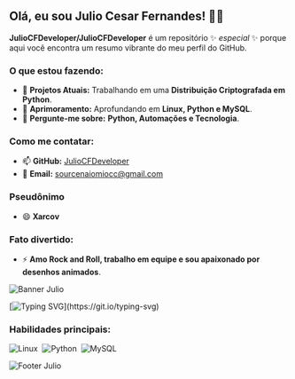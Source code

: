 ## Olá, eu sou Julio Cesar Fernandes! 👋🎉

**JulioCFDeveloper/JulioCFDeveloper** é um repositório ✨ _especial_ ✨ porque aqui você encontra um resumo vibrante do meu perfil do GitHub.

### O que estou fazendo:
- 🔭 **Projetos Atuais:** Trabalhando em uma **Distribuição Criptografada em Python**.
- 🌱 **Aprimoramento:** Aprofundando em **Linux, Python e MySQL**.
- 💬 **Pergunte-me sobre:** **Python, Automações e Tecnologia**.

### Como me contatar:
- 📫 **GitHub:** [JulioCFDeveloper](https://github.com/JulioCFDeveloper)
- 📧 **Email:** sourcenaiomiocc@gmail.com

### Pseudônimo
- 😄 **Xarcov**

### Fato divertido:
- ⚡ **Amo Rock and Roll, trabalho em equipe e sou apaixonado por desenhos animados**.

![Banner Julio](https://capsule-render.vercel.app/api?type=waving&color=0a0a23&height=200&section=header&text=Julio%20Cesar%20Fernandes&fontSize=50&fontColor=4ade80&animation=twinkling)

[![Typing SVG](https://readme-typing-svg.herokuapp.com/?color=f72585&size=30&center=true&vCenter=true&width=1000&lines=Explorando+novas+tecnologias...;Desenvolvendo+soluções+inovadoras+em+Python!;Sempre+em+busca+de+desafios+e+aprendizado.)](https://git.io/typing-svg)

### Habilidades principais:
![Linux](https://img.shields.io/badge/-Linux-FFA500?style=for-the-badge&logo=linux&logoColor=black)&nbsp;
![Python](https://img.shields.io/badge/-Python-1572B6?style=for-the-badge&logo=python&logoColor=white)&nbsp;
![MySQL](https://img.shields.io/badge/-MySQL-4479A1?style=for-the-badge&logo=mysql&logoColor=white)&nbsp;

![Footer Julio](https://capsule-render.vercel.app/api?type=waving&color=0a0a23&height=150&section=footer&fontColor=4ade80)

